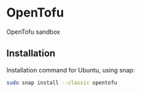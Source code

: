 # OpenTofu
OpenTofu sandbox


## Installation
Installation command for Ubuntu, using snap:
```sh
sudo snap install --classic opentofu
```